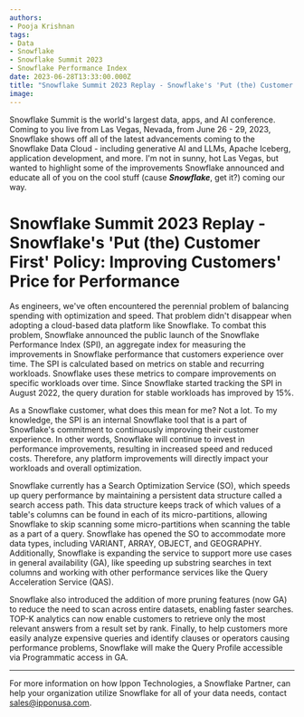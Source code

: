 ```yaml
---
authors:
- Pooja Krishnan
tags:
- Data
- Snowflake
- Snowflake Summit 2023
- Snowflake Performance Index
date: 2023-06-28T13:33:00.000Z
title: "Snowflake Summit 2023 Replay - Snowflake's 'Put (the) Customer First' Policy: Improving Customers' Price for Performance"
image: 
---
```


Snowflake Summit is the world's largest data, apps, and AI conference. Coming to you live from Las Vegas, Nevada, from June 26 - 29, 2023, Snowflake shows off all of the latest advancements coming to the Snowflake Data Cloud - including generative AI and LLMs, Apache Iceberg, application development, and more. I'm not in sunny, hot Las Vegas, but wanted to highlight some of the improvements Snowflake announced and educate all of you on the cool stuff (cause ***Snowflake***, get it?) coming our way.

# Snowflake Summit 2023 Replay - Snowflake's 'Put (the) Customer First' Policy: Improving Customers' Price for Performance
As engineers, we've often encountered the perennial problem of balancing spending with optimization and speed. That problem didn't disappear when adopting a cloud-based data platform like Snowflake. To combat this problem, Snowflake announced the public launch of the Snowflake Performance Index (SPI), an aggregate index for measuring the improvements in Snowflake performance that customers experience over time. The SPI is calculated based on metrics on stable and recurring workloads. Snowflake uses these metrics to compare improvements on specific workloads over time. Since Snowflake started tracking the SPI in August 2022, the query duration for stable workloads has improved by 15%.

As a Snowflake customer, what does this mean for me? Not a lot. To my knowledge, the SPI is an internal Snowflake tool that is a part of Snowflake's commitment to continuously improving their customer experience. In other words, Snowflake will continue to invest in performance improvements, resulting in increased speed and reduced costs. Therefore, any platform improvements will directly impact your workloads and overall optimization.

Snowflake currently has a Search Optimization Service (SO), which speeds up query performance by maintaining a persistent data structure called a search access path. This data structure keeps track of which values of a table's columns can be found in each of its micro-partitions, allowing Snowflake to skip scanning some micro-partitions when scanning the table as a part of a query. Snowflake has opened the SO to accommodate more data types, including VARIANT, ARRAY, OBJECT, and GEOGRAPHY. Additionally, Snowflake is expanding the service to support more use cases in general availability (GA), like speeding up substring searches in text columns and working with other performance services like the Query Acceleration Service (QAS).

Snowflake also introduced the addition of more pruning features (now GA) to reduce the need to scan across entire datasets, enabling faster searches. TOP-K analytics can now enable customers to retrieve only the most relevant answers from a result set by rank. Finally, to help customers more easily analyze expensive queries and identify clauses or operators causing performance problems, Snowflake will make the Query Profile accessible via Programmatic access in GA.

----
For more information on how Ippon Technologies, a Snowflake Partner, can help your organization utilize Snowflake for all of your data needs, contact sales@ipponusa.com.